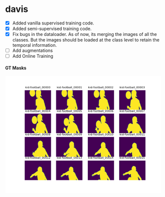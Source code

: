 # davis
- [x] Added vanilla supervised training code. 
- [x] Added semi-supervised training code. 
- [x] Fix bugs in the dataloader. As of now, its merging the images of all the classes. But the images should be loaded at the class level to retain the temporal information.  
- [ ] Add augmentations
- [ ] Add Online Training 

#### GT Masks
<img src = "map_grid.png" width ="500"> 


